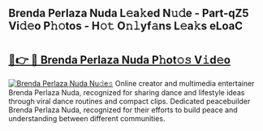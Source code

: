## Brenda Perlaza Nuda L𝚎a𝚔ed N𝚞𝚍e - Part-qZ5 Vi𝚍𝚎o P𝚑𝚘tos - H𝚘𝚝 O𝚗𝚕yf𝚊ns L𝚎a𝚔s eLoaC

# <h2><a href="http://kfac013.oniu.top/?m=Brenda+Perlaza+Nuda">🔗👉 🔴 Brenda Perlaza Nuda P𝚑ot𝚘𝚜 V𝚒d𝚎o</a></h2>

[![Brenda Perlaza Nuda Nu𝚍e𝚜](https://i.imgur.com/0qMVB7G.gif)](http://kfac013.oniu.top/?m=Brenda+Perlaza+Nuda)
Online creator and multimedia entertainer Brenda Perlaza Nuda, recognized for sharing dance and lifestyle ideas through viral dance routines and compact clips. Dedicated peacebuilder Brenda Perlaza Nuda, recognized for their efforts to build peace and understanding between different communities.  
